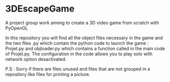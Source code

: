 # 3DEscapeGame
A project group work aiming to create a 3D video game from scratch with PyOpenGL


In this repository you will find all the object files necessary in the game and the two files .py which contain 
the python code to launch the game : Projet.py and objloader.py which contains a function called in the main code of Projet.py.
The configuration in the code allows you to play solo with network option desactivated.

P.S : Sorry if there are files unused and files that are not grouped in a repository like files for printing a picture.
